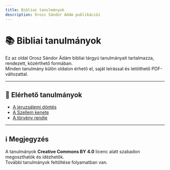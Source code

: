 ```yaml
---
title: Bibliai tanulmányok
description: Orosz Sándor Ádám publikációi
---
```


# 📚 Bibliai tanulmányok

Ez az oldal Orosz Sándor Ádám bibliai tárgyú tanulmányait tartalmazza, rendezett, közérthető formában.  
Minden tanulmány külön oldalon érhető el, saját leírással és letölthető PDF-változattal.

---

## 🧭 Elérhető tanulmányok

- [A jeruzsálemi döntés](/tanulmanyok/jeruzsalemi-dontes/)
- [A Szellem kenete](/tanulmanyok/szellem-kenete/)
- [A törvény rendje](/tanulmanyok/torveny-rendje/)

---

## ℹ️ Megjegyzés

A tanulmányok **Creative Commons BY 4.0** licenc alatt szabadon megoszthatók és idézhetők.  
További tanulmányok feltöltése folyamatban van.
